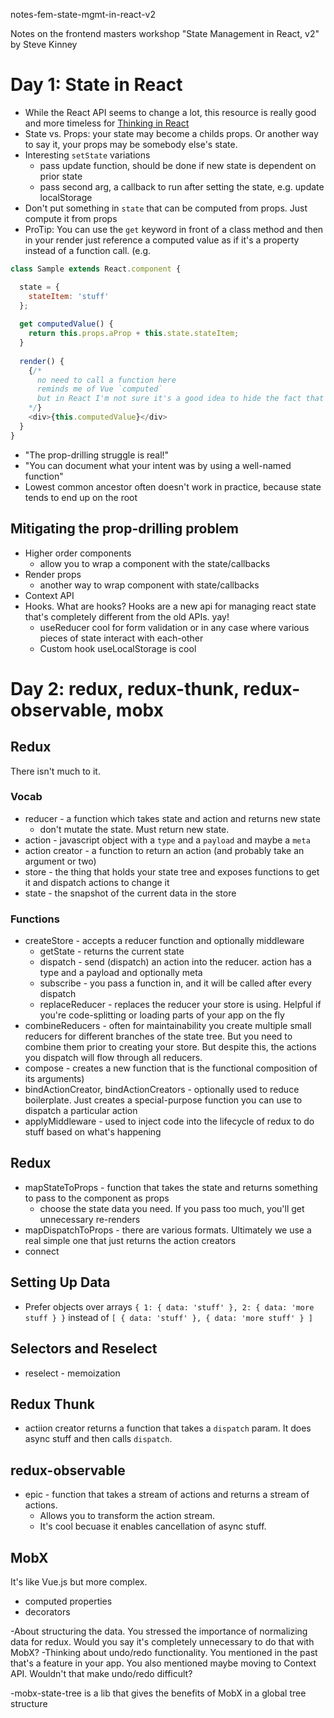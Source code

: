 notes-fem-state-mgmt-in-react-v2

Notes on the frontend masters workshop "State Management in React, v2" by Steve Kinney

# Day 1: State in React
- While the React API seems to change a lot, this resource is really good and more timeless for [Thinking in React](https://reactjs.org/docs/thinking-in-react.html)
- State vs. Props: your state may become a childs props. Or another way to say it, your props may be somebody else's state.
- Interesting `setState` variations
  - pass update function, should be done if new state is dependent on prior state
  - pass second arg, a callback to run after setting the state, e.g. update localStorage
- Don't put something in `state` that can be computed from props. Just compute it from props
- ProTip: You can use the `get` keyword in front of a class method and then in your render just reference a computed value as if it's a property instead of a function call.  (e.g.
```javascript
class Sample extends React.component {

  state = {
    stateItem: 'stuff'
  };
  
  get computedValue() {
    return this.props.aProp + this.state.stateItem;
  }
  
  render() {
    {/*
      no need to call a function here 
      reminds me of Vue `computed`
      but in React I'm not sure it's a good idea to hide the fact that it's a function
    */}
    <div>{this.computedValue}</div>
  }
}
```
- "The prop-drilling struggle is real!"
- "You can document what your intent was by using a well-named function"
- Lowest common ancestor often doesn't work in practice, because state tends to end up on the root
## Mitigating the prop-drilling problem
- Higher order components
    - allow you to wrap a component with the state/callbacks
- Render props
    - another way to wrap component with state/callbacks
- Context API
- Hooks. What are hooks? Hooks are a new api for managing react state that's completely different from the old APIs. yay!
  - useReducer cool for form validation or in any case where various pieces of state interact with each-other
  - Custom hook useLocalStorage is cool
  
# Day 2: redux, redux-thunk, redux-observable, mobx
## Redux
There isn't much to it.

### Vocab
- reducer - a function which takes state and action and returns new state  
  - don't mutate the state. Must return new state.
- action - javascript object with a `type` and a `payload` and maybe a `meta`
- action creator - a function to return an action (and probably take an argument or two)
- store - the thing that holds your state tree and exposes functions to get it and dispatch actions to change it
- state - the snapshot of the current data in the store

### Functions
- createStore - accepts a reducer function and optionally middleware
  - getState - returns the current state
  - dispatch - send (dispatch) an action into the reducer. action has a type and a payload and optionally meta
  - subscribe - you pass a function in, and it will be called after every dispatch
  - replaceReducer - replaces the reducer your store is using. Helpful if you're code-splitting or loading parts of your app on the fly
- combineReducers - often for maintainability you create multiple small reducers for different branches of the state tree. But you need to combine them prior to creating your store. But despite this, the actions you dispatch will flow through all reducers.
- compose - creates a new function that is the functional composition of its arguments)
- bindActionCreator, bindActionCreators - optionally used to reduce boilerplate. Just creates a special-purpose function you can use to dispatch a particular action
- applyMiddleware - used to inject code into the lifecycle of redux to do stuff based on what's happening

## Redux
- mapStateToProps - function that takes the state and returns something to pass to the component as props
  - choose the state data you need. If you pass too much, you'll get unnecessary re-renders
- mapDispatchToProps - there are various formats. Ultimately we use a real simple one that just returns the action creators
- connect

## Setting Up Data
- Prefer objects over arrays `{ 1: { data: 'stuff' }, 2: { data: 'more stuff } }` instead of `[ { data: 'stuff' }, { data: 'more stuff' } ]`

## Selectors and Reselect
- reselect - memoization 

## Redux Thunk
- actiion creator returns a function that takes a `dispatch` param. It does async stuff and then calls `dispatch`.

## redux-observable
- epic - function that takes a stream of actions and returns a stream of actions.
  - Allows you to transform the action stream.
  - It's cool becuase it enables cancellation of async stuff.

## MobX
It's like Vue.js but more complex.
- computed properties
- decorators

-About structuring the data. You stressed the importance of normalizing data for redux. Would you say it's completely unnecessary to do that with MobX?
-Thinking about undo/redo functionality. You mentioned in the past that's a feature in your app. You also mentioned maybe moving to Context API.  Wouldn't that make undo/redo difficult?

-mobx-state-tree is a lib that gives the benefits of MobX in a global tree structure
